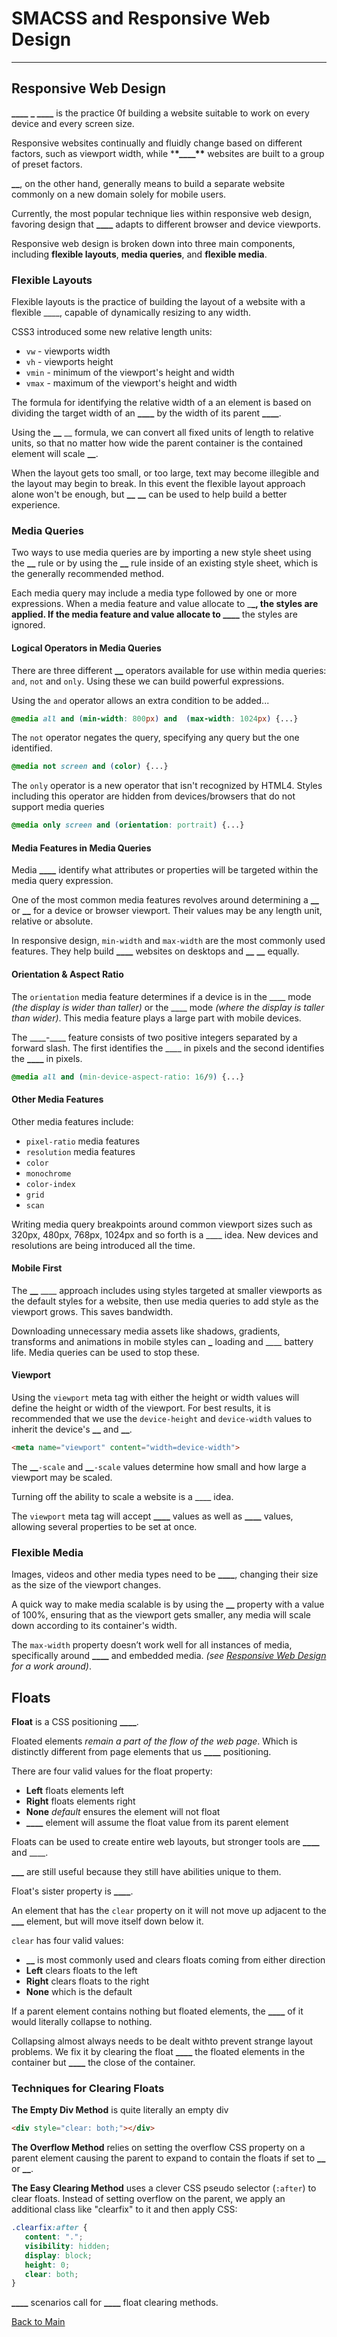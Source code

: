 # SMACSS and Responsive Web Design

---

## Responsive Web Design

**\_\_\_\_** **\_ \_\_\_\_** is the practice 0f building a website suitable to work on every device and every screen size.

Responsive websites continually and fluidly change based on different factors, such as viewport width, while \***\*\_\_\_\_\*\*** websites are built to a group of preset factors.

**\_\_**, on the other hand, generally means to build a separate website commonly on a new domain solely for mobile users.

Currently, the most popular technique lies within responsive web design, favoring design that **\_\_\_\_** adapts to different browser and device viewports.

Responsive web design is broken down into three main components, including **flexible layouts**, **media queries**, and **flexible media**.

### Flexible Layouts

Flexible layouts is the practice of building the layout of a website with a flexible \_\_\_\_, capable of dynamically resizing to any width.

CSS3 introduced some new relative length units:

- `vw` - viewports width
- `vh` - viewports height
- `vmin` - minimum of the viewport's height and width
- `vmax` - maximum of the viewport's height and width

The formula for identifying the relative width of a an element is based on dividing the target width of an **\_\_\_\_** by the width of its parent **\_\_\_\_**.

Using the **\_\_** \_\_ formula, we can convert all fixed units of length to relative units, so that no matter how wide the parent container is the contained element will scale **\_\_**.

When the layout gets too small, or too large, text may become illegible and the layout may begin to break. In this event the flexible layout approach alone won't be enough, but **\_\_** **\_\_** can be used to help build a better experience.

### Media Queries

Two ways to use media queries are by importing a new style sheet using the **\_\_** rule or by using the **\_\_** rule inside of an existing style sheet, which is the generally recommended method.

Each media query may include a media type followed by one or more expressions. When a media feature and value allocate to \_**\_, the styles are applied. If the media feature and value allocate to \_\_\_\_** the styles are ignored.

#### Logical Operators in Media Queries

There are three different **\_\_** operators available for use within media queries: `and`, `not` and `only`. Using these we can build powerful expressions.

Using the `and` operator allows an extra condition to be added...

```CSS
@media all and (min-width: 800px) and  (max-width: 1024px) {...}
```

The `not` operator negates the query, specifying any query but the one identified.

```CSS
@media not screen and (color) {...}
```

The `only` operator is a new operator that isn't recognized by HTML4. Styles including this operator are hidden from devices/browsers that do not support media queries

```CSS
@media only screen and (orientation: portrait) {...}
```

#### Media Features in Media Queries

Media **\_\_\_\_** identify what attributes or properties will be targeted within the media query expression.

One of the most common media features revolves around determining a **\_\_** or **\_\_** for a device or browser viewport. Their values may be any length unit, relative or absolute.

In responsive design, `min-width` and `max-width` are the most commonly used features. They help build **\_\_\_\_** websites on desktops and **\_\_** **\_\_** equally.

#### Orientation & Aspect Ratio

The `orientation` media feature determines if a device is in the \_\_\_\_ mode _(the display is wider than taller)_ or the \_\_\_\_ mode _(where the display is taller than wider)_. This media feature plays a large part with mobile devices.

The \_\_\_\_-\_\_\_\_ feature consists of two positive integers separated by a forward slash. The first identifies the \_\_\_\_ in pixels and the second identifies the **\_\_\_\_** in pixels.

```CSS
@media all and (min-device-aspect-ratio: 16/9) {...}
```

#### Other Media Features

Other media features include:

- `pixel-ratio` media features
- `resolution` media features
- `color`
- `monochrome`
- `color-index`
- `grid`
- `scan`

Writing media query breakpoints around common viewport sizes such as 320px, 480px, 768px, 1024px and so forth is a \_\_\_\_ idea. New devices and resolutions are being introduced all the time.

#### Mobile First

The **\_\_** \_\_\_\_ approach includes using styles targeted at smaller viewports as the default styles for a website, then use media queries to add style as the viewport grows. This saves bandwidth.

Downloading unnecessary media assets like shadows, gradients, transforms and animations in mobile styles can **\_** loading and \_\_\_\_ battery life. Media queries can be used to stop these.

#### Viewport

Using the `viewport` meta tag with either the height or width values will define the height or width of the viewport. For best results, it is recommended that we use the `device-height` and `device-width` values to inherit the device's **\_\_** and **\_\_**.

```HTML
<meta name="viewport" content="width=device-width">
```

The **\_\_**`-scale` and **\_\_**`-scale` values determine how small and how large a viewport may be scaled.

Turning off the ability to scale a website is a \_\_\_\_ idea.

The `viewport` meta tag will accept **\_\_\_\_** values as well as **\_\_\_\_** values, allowing several properties to be set at once.

### Flexible Media

Images, videos and other media types need to be **\_\_\_\_**, changing their size as the size of the viewport changes.

A quick way to make media scalable is by using the **\_\_** property with a value of 100%, ensuring that as the viewport gets smaller, any media will scale down according to its container's width.

The `max-width` property doesn’t work well for all instances of media, specifically around **\_\_\_\_** and embedded media. _(see [Responsive Web Design](https://learn.shayhowe.com/advanced-html-css/responsive-web-design/) for a work around)_.

## Floats

**Float** is a CSS positioning **\_\_\_\_**.

Floated elements _remain a part of the flow of the web page_. Which is distinctly different from page elements that us **\_\_\_\_** positioning.

There are four valid values for the float property:

- **Left** floats elements left
- **Right** floats elements right
- **None** _default_ ensures the element will not float
- **\_\_\_\_** element will assume the float value from its parent element

Floats can be used to create entire web layouts, but stronger tools are **\_\_\_\_** and \_\_\_\_.

**\_\_\_** are still useful because they still have abilities unique to them.

Float's sister property is **\_\_\_\_**.

An element that has the `clear` property on it will not move up adjacent to the **\_\_\_** element, but will move itself down below it.

`clear` has four valid values:

- **\_\_** is most commonly used and clears floats coming from either direction
- **Left** clears floats to the left
- **Right** clears floats to the right
- **None** which is the default

If a parent element contains nothing but floated elements, the **\_\_\_\_** of it would literally collapse to nothing.

Collapsing almost always needs to be dealt withto prevent strange layout problems. We fix it by clearing the float **\_\_\_\_** the floated elements in the container but **\_\_\_\_** the close of the container.

### Techniques for Clearing Floats

**The Empty Div Method** is quite literally an empty div

```HTML
<div style="clear: both;"></div>
```

**The Overflow Method** relies on setting the overflow CSS property on a parent element causing the parent to expand to contain the floats if set to **\_\_** or **\_\_**.

**The Easy Clearing Method** uses a clever CSS pseudo selector (`:after`) to clear floats. Instead of setting overflow on the parent, we apply an additional class like "clearfix" to it and then apply CSS:

```CSS
.clearfix:after {
   content: ".";
   visibility: hidden;
   display: block;
   height: 0;
   clear: both;
}
```

**\_\_\_\_** scenarios call for **\_\_\_\_** float clearing methods.

[Back to Main](../README.md)
